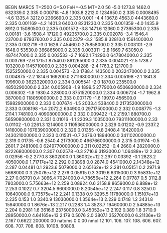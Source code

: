 BEGN
MARCS T=2500 G=5.0 FeH=-0.5 MT=2.0
                  56
-5.0 1273.8 1462.0 632339.0 2.335 0.000718 
-4.8 1303.8 2212.0 1234650.0 2.335 0.0008495 
-4.6 1335.4 3212.0 2366690.0 2.335 0.001 
-4.4 1367.8 4563.0 4443660.0 2.335 0.001169 
-4.2 1401.3 6400.0 8231230.0 2.335 0.001359 
-4.0 1435.9 8912.0 15080500.0 2.335 0.001572 
-3.8 1471.6 12360.0 27365300.0 2.335 0.00181 
-3.6 1508.4 17120.0 49235700.0 2.335 0.002078 
-3.4 1546.4 23700.0 87937600.0 2.335 0.002379 
-3.2 1585.8 32810.0 156140000.0 2.335 0.002719 
-3.0 1626.7 45460.0 275858000.0 2.335 0.003101 
-2.9 1648.0 53530.0 366865000.0 2.335 0.003311 
-2.8 1669.7 63050.0 487447000.0 2.335 0.003533 
-2.7 1692.1 74290.0 647804000.0 2.335 0.003769 
-2.6 1715.1 87540.0 861265000.0 2.335 0.004021 
-2.5 1738.7 103200.0 1145710000.0 2.335 0.004288 
-2.4 1763.2 121700.0 1525250000.0 2.335 0.004573 
-2.3 1788.4 143500.0 2032470000.0 2.335 0.004875 
-2.2 1814.6 169200.0 2711680000.0 2.334 0.005198 
-2.1 1841.8 199600.0 3623320000.0 2.334 0.005541 
-2.0 1870.0 235500.0 4850290000.0 2.334 0.005908 
-1.9 1899.5 277900.0 6506820000.0 2.334 0.006302 
-1.8 1930.4 328000.0 8751520000.0 2.334 0.006724 
-1.7 1962.8 387000.0 11805900000.0 2.333 0.007179 
-1.6 1997.0 456500.0 15982900000.0 2.333 0.007674 
-1.5 2033.4 538400.0 21735200000.0 2.333 0.008198 
-1.4 2072.2 634900.0 29717500000.0 2.332 0.008775 
-1.3 2114.1 748100.0 40908000000.0 2.332 0.009422 
-1.2 2159.1 880700.0 56590800000.0 2.331 0.01016 
-1.1 2209.3 1035000.0 79311100000.0 2.33 0.01102 
-1.0 2261.3 1214000.0 110536000000.0 2.329 0.01202 
-0.9 2337.2 1416000.0 167639000000.0 2.326 0.01355 
-0.8 2408.4 1642000.0 243021000000.0 2.323 0.01531 
-0.7 2476.0 1894000.0 341102000000.0 2.319 0.01735 
-0.6 2540.4 2173000.0 466766000000.0 2.315 0.01974 
-0.5 2601.7 2481000.0 624977000000.0 2.311 0.02252 
-0.4 2660.4 2820000.0 822268000000.0 2.307 0.02578 
-0.3 2716.6 3193000.0 1.06488e+12 2.302 0.02956 
-0.2 2770.8 3602000.0 1.36032e+12 2.297 0.03392 
-0.1 2823.2 4050000.0 1.71717e+12 2.292 0.03898 
0.0 2874.0 4541000.0 2.14348e+12 2.287 0.04481 
0.1 2923.6 5079000.0 2.65162e+12 2.281 0.05151 
0.2 2971.9 5668000.0 3.25076e+12 2.276 0.05915 
0.3 3019.6 6315000.0 3.95831e+12 2.27 0.06791 
0.4 3066.4 7024000.0 4.78656e+12 2.264 0.07787 
0.5 3112.8 7803000.0 5.75663e+12 2.259 0.08924 
0.6 3158.8 8659000.0 6.888e+12 2.253 0.1022 
0.7 3204.5 9600000.0 8.20545e+12 2.247 0.117 
0.8 3250.0 10640000.0 9.73575e+12 2.241 0.1338 
0.9 3295.5 11780000.0 1.15107e+13 2.235 0.153 
1.0 3340.9 13030000.0 1.3564e+13 2.229 0.1748 
1.2 3431.8 15940000.0 1.8676e+13 2.217 0.2283 
1.4 3523.7 19460000.0 2.54885e+13 2.204 0.2981 
1.6 3616.6 23750000.0 3.45052e+13 2.192 0.389 
1.8 3710.9 28950000.0 4.64165e+13 2.179 0.5076 
2.0 3807.1 35270000.0 6.21136e+13 2.167 0.6622 
200000.00
natoms              0      0.00
nmol          12
          101.         106.       107.      108.         606.        607.        608.
          707.         708.       808.    10108.       60808.

